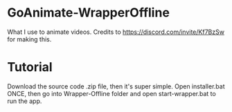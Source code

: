 # GoAnimate-WrapperOffline
What I use to animate videos. Credits to https://discord.com/invite/Kf7BzSw for making this.
# Tutorial
Download the source code .zip file, then it's super simple. 
Open installer.bat ONCE, then go into Wrapper-Offline folder and open start-wrapper.bat to run the app.
